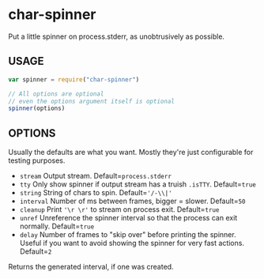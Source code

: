 # char-spinner

Put a little spinner on process.stderr, as unobtrusively as possible.








<extoc></extoc>

## USAGE

```javascript
var spinner = require("char-spinner")

// All options are optional
// even the options argument itself is optional
spinner(options)
```

## OPTIONS

Usually the defaults are what you want.  Mostly they're just
configurable for testing purposes.

* `stream` Output stream.  Default=`process.stderr`
* `tty` Only show spinner if output stream has a truish `.isTTY`.  Default=`true`
* `string` String of chars to spin.  Default=`'/-\\|'`
* `interval` Number of ms between frames, bigger = slower.  Default=`50`
* `cleanup` Print `'\r \r'` to stream on process exit.  Default=`true`
* `unref` Unreference the spinner interval so that the process can
  exit normally.  Default=`true`
* `delay` Number of frames to "skip over" before printing the spinner.
  Useful if you want to avoid showing the spinner for very fast
  actions.  Default=`2`

Returns the generated interval, if one was created.
